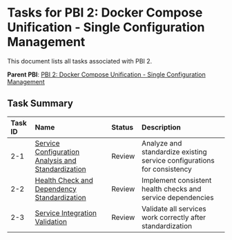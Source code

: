 # Tasks for PBI 2: Docker Compose Unification - Single Configuration Management

This document lists all tasks associated with PBI 2.

**Parent PBI**: [PBI 2: Docker Compose Unification - Single Configuration Management](./prd.md)

## Task Summary

| Task ID | Name | Status | Description |
| :------ | :--------------------------------------- | :------- | :--------------------------------- |
| 2-1 | [Service Configuration Analysis and Standardization](./2-1.md) | Review | Analyze and standardize existing service configurations for consistency |
| 2-2 | [Health Check and Dependency Standardization](./2-2.md) | Review | Implement consistent health checks and service dependencies |
| 2-3 | [Service Integration Validation](./2-3.md) | Review | Validate all services work correctly after standardization |
